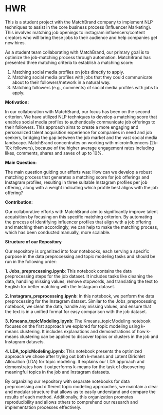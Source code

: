 # HWR
This is a student project with the MatchBrand company to implement NLP techniques to assist in the core business process (Influencer Marketing). This involves matching job openings to instagram influencers/content creators who will bring these jobs to their audience and help companies get new hires.

As a student team collaborating with MatchBrand, our primary goal is to optimize the job-matching process through automation. MatchBrand has presented three matching criteria to establish a matching score:

1. Matching social media profiles on jobs directly to apply.
2. Matching social media profiles with jobs that they could communicate about to their followers/network in a natural way.
3. Matching followers (e.g., comments) of social media profiles with jobs to apply.


**Motivation:**

In our collaboration with MatchBrand, our focus has been on the second criterion. We have utilized NLP techniques to develop a matching score that enables social media profiles to authentically communicate job offerings to their followers. This approach aims to create a more engaging and personalized talent acquisition experience for companies in need and job seekers, bridging the gap between the job market and the vast social media landscape. MatchBrand concentrates on working with microinfluencers (2k-10k followers), because of the higher average engagement rates including likes, comments, shares and saves of up to 10%.

**Main Question:**

The main question guiding our efforts was: How can we develop a robust matching process that generates a matching score for job offerings and Instagram profiles, resulting in three suitable Instagram profiles per job offering, along with a weight indicating which profile best aligns with the job offering?

**Contribution:**

Our collaborative efforts with MatchBrand aim to significantly improve talent acquisition by focusing on this specific matching criterion. By automating the process of identifying influencer profiles that align with a job offering and matching them accordingly, we can help to make the matching process, which has been conducted manually, more scalable. 

**Structure of our Repository**

Our repository is organized into four notebooks, each serving a specific purpose in the data preprocessing and topic modeling tasks and should be run in the following order:

**1. Jobs_preprocessing.ipynb**: This notebook contains the data preprocessing steps for the job dataset. It includes tasks like cleaning the data, handling missing values, remove stopwords, and translating the text to English for better matching with the Instagram dataset.

**2. Instagram_preprocessing.ipynb**: In this notebook, we perform the data preprocessing for the Instagram dataset. Similar to the Jobs_preprocessing notebook, we clean the data, handle any missing values, and ensure that the text is in a unified format for easy comparison with the job dataset.

**3. Kmeans_topicModeling.ipynb**: The Kmeans_topicModeling notebook focuses on the first approach we explored for topic modeling using k-means clustering. It includes explanations and demonstrations of how k-means clustering can be applied to discover topics or clusters in the job and Instagram datasets.

**4. LDA_topicModeling.ipynb**: This notebook presents the optimized approach we chose after trying out both k-means and Latent Dirichlet Allocation (LDA) for topic modeling. It explains our LDA approach and demonstrates how it outperforms k-means for the task of discovering meaningful topics in the job and Instagram datasets.

By organizing our repository with separate notebooks for data preprocessing and different topic modeling approaches, we maintain a clear and modular structure that allows us to easily understand and compare the results of each method. Additionally, this organization promotes reproducibility and allows others to comprehend our research and implementation processes effectively.
